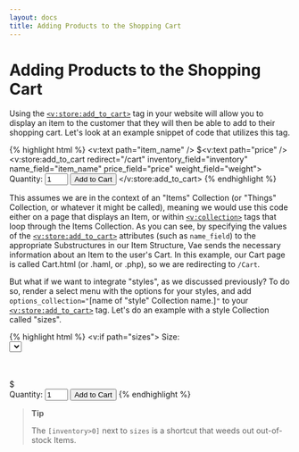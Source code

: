 ```yaml
---
layout: docs
title: Adding Products to the Shopping Cart
---
```


# Adding Products to the Shopping Cart

Using the [`<v:store:add_to_cart>`](#v_store_add_to_cart) tag in your
website will allow you to display an item to the customer that they will
then be able to add to their shopping cart. Let's look at an example
snippet of code that utilizes this tag.

{% highlight html %}
<v:text path="item_name" />
$<v:text path="price" />
<v:store:add_to_cart redirect="/cart" inventory_field="inventory" 
    name_field="item_name" price_field="price" weight_field="weight">
 Quantity:
 <input size="2" name="quantity" value="1" type="text" />
 <input type="submit" value="Add to Cart" />
</v:store:add_to_cart>
{% endhighlight %}

This assumes we are in the context of an "Items" Collection (or "Things"
Collection, or whatever it might be called), meaning we would use this
code either on a page that displays an Item, or within
[`<v:collection>`](#v_collection) tags that loop through the Items
Collection. As you can see, by specifying the values of the
[`<v:store:add_to_cart>`](#) attributes (such as `name_field`) to the
appropriate Substructures in our Item Structure, Vae sends the necessary
information about an Item to the user's Cart. In this example, our Cart
page is called Cart.html (or .haml, or .php), so we are redirecting to
`/Cart`.

But what if we want to integrate "styles", as we discussed previously?
To do so, render a select menu with the options for your styles, and add
`options_collection="`\[name of "style" Collection name.\]`"` to your
[`<v:store:add_to_cart>`](#v_store_add_to_cart) tag. Let's do an example
with a style Collection called "sizes".

{% highlight html %}
<v:if path="sizes">
Size:    
<select name="options">
 <v:collection path="sizes[inventory>0]">
  <option value="<v->"><v=size></option>
 </v:collection>
</select>
</v:if>
<v:text path="item_name" /><br>
 $<v:text path="price" /><br>
<v:store:add_to_cart redirect="/cart" inventory_field="inventory" options_collection="sizes" option_field="size" name_field="item_name" price_field="price" weight_field="weight">
 Quantity: <input size="2" name="quantity" value="1" type="text" />
 <input type="submit" value="Add to Cart" />
</v:store:add_to_cart>
{% endhighlight %}

> **Tip**
>
> The `[inventory>0]` next to `sizes` is a shortcut that weeds out
> out-of-stock Items.
